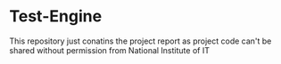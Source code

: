 # Test-Engine
This repository just conatins the project report as project code can't be shared without permission from National Institute of IT
